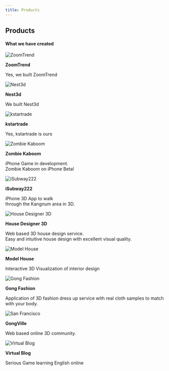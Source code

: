 ```yaml
---
title: Products
---
```


<div id="portfolio" class="container-fluid text-center bg-grey">
  <h2>Products</h2>
  <h4>What we have created</h4>
  <div class="row text-center slideanim">
    <div class="col-sm-4">
      <div class="thumbnail">
        <img src="https://www.w3schools.com/bootstrap/paris.jpg" alt="ZoomTrend">
        <p><strong>ZoomTrend</strong></p>
        <p>Yes, we built ZoomTrend</p>
      </div>
    </div>
    <div class="col-sm-4">
      <div class="thumbnail">
        <img src="https://www.w3schools.com/bootstrap/newyork.jpg" alt="Nest3d">
        <p><strong>Nest3d</strong></p>
        <p>We built Nest3d</p>
      </div>
    </div>
    <div class="col-sm-4">
      <div class="thumbnail">
        <img src="https://www.w3schools.com/bootstrap/sanfran.jpg" alt="kstartrade">
        <p><strong>kstartrade</strong></p>
        <p>Yes, kstartrade is ours</p>
      </div>
    </div>
  </div>
  <div class="row text-center slideanim">
    <div class="col-sm-4">
      <div class="thumbnail">
        <img src="https://farm5.staticflickr.com/4432/36504814921_d565e4640d_o.jpg" alt="Zombie Kaboom">
        <p><strong>Zombie Kaboom</strong></p>
        <p>iPhone Game in development.<br>Zombie Kaboom on iPhone Beta!</p>
      </div>
    </div>
    <div class="col-sm-4">
      <div class="thumbnail">
        <img src="https://farm5.staticflickr.com/4434/36473602402_5df66329bb_o.png" alt="iSubway222">
        <p><strong>iSubway222</strong></p>
        <p>iPhone 3D App to walk <br>through the Kangnum area in 3D.</p>
      </div>
    </div>
    <div class="col-sm-4">
      <div class="thumbnail">
        <img src="https://farm5.staticflickr.com/4400/35807992454_ecee3ae89c_o.jpg" alt="House Designer 3D">
        <p><strong>House Designer 3D</strong></p>
        <p>Web based 3D house design service.<br>
        Easy and intuitive house design with excellent visual quality.</p>
      </div>
    </div>
  </div>
  <div class="row text-center slideanim">
    <div class="col-sm-4">
      <div class="thumbnail">
        <img src="https://farm5.staticflickr.com/4410/36642535255_2b72e72e26_o.jpg" alt="Model House">
        <p><strong>Model House</strong></p>
        <p>Interactive 3D Visualization of interior design<br>  </p>
      </div>
    </div>
    <div class="col-sm-4">
      <div class="thumbnail">
        <img src="https://farm5.staticflickr.com/4439/36642535305_8d8ed0c22e_o.jpg" alt="Gong Fashion">
        <p><strong>Gong Fashion</strong></p>
        <p>Application of 3D fashion dress up service with real cloth samples to match with your body.</p>
      </div>
    </div>
    <div class="col-sm-4">
      <div class="thumbnail">
        <img src="https://farm5.staticflickr.com/4390/36246492290_39a41efc05_o.png" alt="San Francisco">
        <p><strong>GongVille</strong></p>
        <p>Web based online 3D community.<br>  </p>
      </div>
    </div>
  </div>
  <div class="row text-center slideanim">
    <div class="col-sm-4">
      <div class="thumbnail">
        <img src="https://farm5.staticflickr.com/4356/36246492190_d6b3230c09_o.png" alt="Virtual Blog">
        <p><strong>Virtual Blog</strong></p>
        <p>Serious Game learning English online</p>
      </div>
    </div>
  </div>
</div>

